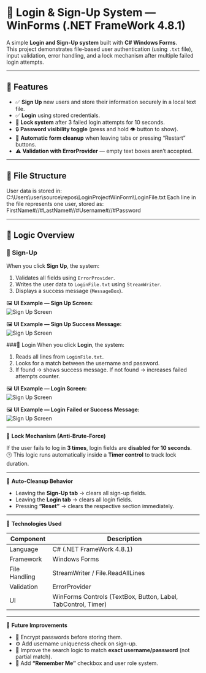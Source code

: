 # 🔐 Login & Sign-Up System — WinForms (.NET FrameWork 4.8.1)

A simple **Login and Sign-Up system** built with **C# Windows Forms**.  
This project demonstrates file-based user authentication (using `.txt` file),
input validation, error handling, and a lock mechanism after multiple failed login attempts.

---

## 🧩 Features

- ✅ **Sign Up** new users and store their information securely in a local text file.  
- ✅ **Login** using stored credentials.  
- 🚫 **Lock system** after 3 failed login attempts for 10 seconds.  
- 🔒 **Password visibility toggle** (press and hold 👁️ button to show).  
- 🧼 **Automatic form cleanup** when leaving tabs or pressing “Restart” buttons.  
- ⚠️ **Validation with ErrorProvider** — empty text boxes aren’t accepted.

---

## 📂 File Structure

User data is stored in:
C:\Users\user\source\repos\LoginProjectWinForm\LoginFile.txt
Each line in the file represents one user, stored as:
FirstName#//#LastName#//#Username#//#Password

---

## 🧠 Logic Overview

### 🔸 Sign-Up
When you click **Sign Up**, the system:
1. Validates all fields using `ErrorProvider`.
2. Writes the user data to `LoginFile.txt` using `StreamWriter`.
3. Displays a success message (`MessageBox`).

🖼️ **UI Example — Sign Up Screen:**  
![Sign Up Screen](ProgectImages/SignUpScreen.png)

🖼️ **UI Example — Sign Up Success Message:**  
![Sign Up Screen](ProgectImages/SuccessSignUpScreen.png)

###🔸 Login
When you click **Login**, the system:
1. Reads all lines from `LoginFile.txt`.
2. Looks for a match between the username and password.
3. If found → shows success message.
   If not found → increases failed attempts counter.

🖼️ **UI Example — Login Screen:**  
![Sign Up Screen](ProgectImages/LoginScreen.png)

🖼️ **UI Example — Login Failed or Success Message:**  
![Sign Up Screen](ProgectImages/SuccessLoginScreen.png)

---

🔸 **Lock Mechanism (Anti-Brute-Force)**  

If the user fails to log in **3 times**,
login fields are **disabled for 10 seconds**.  
🕒 This logic runs automatically
inside a **Timer control** to track lock duration.

---

🧽 **Auto-Cleanup Behavior**

- Leaving the **Sign-Up tab** → clears all sign-up fields.  
- Leaving the **Login tab** → clears all login fields.  
- Pressing **“Reset”** → clears the respective section immediately.

---

🧰 **Technologies Used**

| Component | Description |
|------------|--------------|
| Language | C# (.NET FrameWork 4.8.1) |
| Framework | Windows Forms |
| File Handling | StreamWriter / File.ReadAllLines |
| Validation | ErrorProvider |
| UI | WinForms Controls (TextBox, Button, Label, TabControl, Timer) |

---

🧩 **Future Improvements**

- 🔐 Encrypt passwords before storing them.  
- ⚙️ Add username uniqueness check on sign-up.  
- 🧠 Improve the search logic to match **exact username/password** (not partial match).  
- 💾 Add **“Remember Me”** checkbox and user role system.
